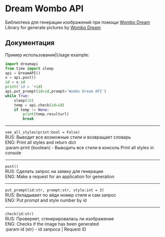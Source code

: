 
# Dream Wombo API
Библиотека для генерации изображений при помощи [Wombo Dream](https://app.wombo.art/  "Сайт")  
Library for generate pictures by [Wombo Dream](https://app.wombo.art/  "Сайт")
## Документация

Пример использования|Usage example:
```python
import dreamapi
from time import sleep
api = DreamAPI()
x = api.post()
id = x.id
print('id = '+id)
api.put_prompt(id=id,prompt='Wombo Dream API')
while True:
	sleep(10)
	temp = api.check(id=id)
	if temp != None:
		print(temp.resulturl)
		break
```
***
`see_all_styles(print:bool = False)`  
RUS: Выводит все возможные стили и возвращает словарь  
ENG: Print all styles and return dict  
:param print (boolean) - Выводить все стили в консоль Print all styles in console
***
`post()`  
RUS: Сделать запрос на заявку для генерации  
ENG: Make a request for an application for generation
***
`put_prompt(id:str, prompt:str, style:int = 3)`  
RUS: Вкладывает по айди номер стиля и сам запрос  
ENG: Put prompt and style number by id
***
`check(id:str)`  
RUS: Проверяет, сгенерировалась ли изображение  
ENG: Checks if the image has been generated  
:param id (str) - id запроса | Request ID


